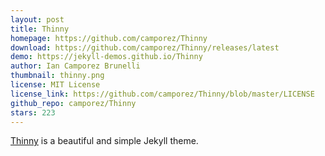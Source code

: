 ```yaml
---
layout: post
title: Thinny
homepage: https://github.com/camporez/Thinny
download: https://github.com/camporez/Thinny/releases/latest
demo: https://jekyll-demos.github.io/Thinny
author: Ian Camporez Brunelli
thumbnail: thinny.png
license: MIT License
license_link: https://github.com/camporez/Thinny/blob/master/LICENSE
github_repo: camporez/Thinny
stars: 223
---
```


[Thinny](https://github.com/camporez/Thinny) is a beautiful and simple
Jekyll theme.
